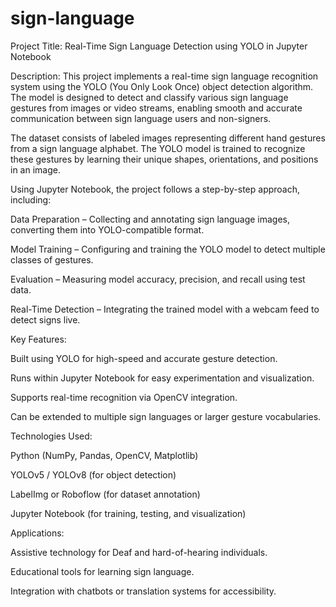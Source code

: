 # sign-language
Project Title:
Real-Time Sign Language Detection using YOLO in Jupyter Notebook

Description:
This project implements a real-time sign language recognition system using the YOLO (You Only Look Once) object detection algorithm. The model is designed to detect and classify various sign language gestures from images or video streams, enabling smooth and accurate communication between sign language users and non-signers.

The dataset consists of labeled images representing different hand gestures from a sign language alphabet. The YOLO model is trained to recognize these gestures by learning their unique shapes, orientations, and positions in an image.

Using Jupyter Notebook, the project follows a step-by-step approach, including:

Data Preparation – Collecting and annotating sign language images, converting them into YOLO-compatible format.

Model Training – Configuring and training the YOLO model to detect multiple classes of gestures.

Evaluation – Measuring model accuracy, precision, and recall using test data.

Real-Time Detection – Integrating the trained model with a webcam feed to detect signs live.

Key Features:

Built using YOLO for high-speed and accurate gesture detection.

Runs within Jupyter Notebook for easy experimentation and visualization.

Supports real-time recognition via OpenCV integration.

Can be extended to multiple sign languages or larger gesture vocabularies.

Technologies Used:

Python (NumPy, Pandas, OpenCV, Matplotlib)

YOLOv5 / YOLOv8 (for object detection)

LabelImg or Roboflow (for dataset annotation)

Jupyter Notebook (for training, testing, and visualization)

Applications:

Assistive technology for Deaf and hard-of-hearing individuals.

Educational tools for learning sign language.

Integration with chatbots or translation systems for accessibility.
